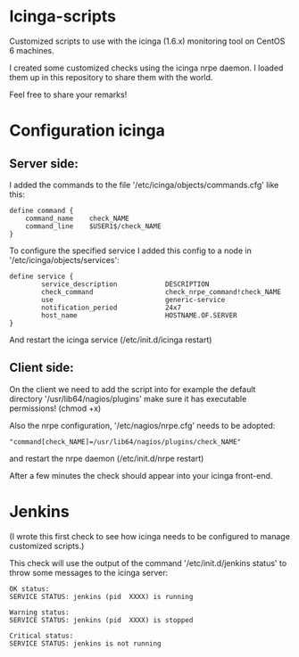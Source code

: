 Icinga-scripts
==============

Customized scripts to use with the icinga (1.6.x) monitoring tool on CentOS 6 machines.

I created some customized checks using the icinga nrpe daemon. I loaded them up in this repository to share them with the world.

Feel free to share your remarks!

Configuration icinga
====================

Server side:
------------

I added the commands to the file '/etc/icinga/objects/commands.cfg' like this:

	define command {
		command_name    check_NAME	
		command_line    $USER1$/check_NAME
	}	

To configure the specified service I added this config to a node in '/etc/icinga/objects/services':

	define service {
        	service_description            DESCRIPTION
	        check_command                  check_nrpe_command!check_NAME
        	use                            generic-service
	        notification_period            24x7
	        host_name                      HOSTNAME.OF.SERVER
	}

And restart the icinga service (/etc/init.d/icinga restart)

Client side:
------------

On the client we need to add the script into for example the default directory '/usr/lib64/nagios/plugins' make sure it has executable permissions! (chmod +x)

Also the nrpe configuration, '/etc/nagios/nrpe.cfg' needs to be adopted:

	"command[check_NAME]=/usr/lib64/nagios/plugins/check_NAME"

and restart the nrpe daemon (/etc/init.d/nrpe restart)

After a few minutes the check should appear into your icinga front-end.

Jenkins
=======

(I wrote this first check to see how icinga needs to be configured to manage customized scripts.)

This check will use the output of the command '/etc/init.d/jenkins status' to throw some messages to the icinga server:

	OK status:
	SERVICE STATUS: jenkins (pid  XXXX) is running

	Warning status:
	SERVICE STATUS: jenkins (pid  XXXX) is stopped

	Critical status:
	SERVICE STATUS: jenkins is not running
